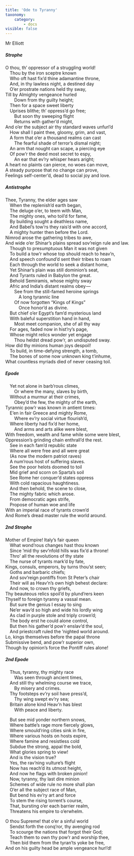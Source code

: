 ```yaml
---
title: 'Ode to Tyranny'
taxonomy:
    category:
        - docs
visible: false
---
```


<div class="author">Mr Elliott</div>

##### Strophe

O thou, th’ oppressor of a struggling world!  
&emsp;Thou by the iron sceptre known  
&emsp;Who oft hast fix’d thine adamantine throne,  
&emsp;And, in thy lawless night, a destined day  
&emsp;O’er prostrate nations held thy sway,  
Till by Almighty vengeance hurled  
&emsp;&emsp;Down from thy guilty height;  
&emsp;Then for a space sweet liberty  
&emsp;Uprises blithe; th’ oppress’d go free;  
&emsp;&emsp;But soon thy sweeping flight  
&emsp;&emsp;Returns with gather’d might,  
And o’er the subject air thy standard waves unfurl’d  
&emsp;How shall I paint thee, gloomy, grim, and vast,  
&emsp;A form that o’er a thousand realms can cast  
&emsp;&emsp;The fearful shade of terror’s dismal night;  
&emsp;An arm that nought can scape, a piercing eye  
&emsp;Of pow’r the deed most secret to espy,  
&emsp;&emsp;An ear that ev’ry whisper hears aright;  
A heart no plaints can pierce, no woes can move,  
A steady purpose that no change can prove,  
Feelings self-center’d, dead to social joy and love.  

##### Antistrophe

Thee, Tyranny, the elder ages saw  
&emsp;When the replenish’d earth began,  
&emsp;The deluge o’er, to teem with Man,  
&emsp;The mighty ones, who toil’d for fame,  
&emsp;By building sought a deathless name,  
&emsp;And Babel’s tow’rs they rais’d with one accord,  
&emsp;A mighty hunter then before the Lord.  
Nimrod arose the gathering tribes to awe,  
And wide o’er Shinar’s plains spread sov’reign rule and law.  
&emsp;Though to presumptuous Man it was not given  
&emsp;To build a tow’r whose top should reach to heav’n,  
&emsp;And speech confound’d sent their tribes to roam  
&emsp;Each through the world to seek a distant home,  
&emsp;Yet Shinar’s plain was still dominion’s seat,  
&emsp;And Tyrants ruled in Babylon the great.  
&emsp;Behold Semiramis, whose mighty sway  
&emsp;Afric and India’s distant realms obey —   
&emsp;&emsp;See from the still-famed heroine springs  
&emsp;&emsp;&emsp;A long tyrannic line  
&emsp;&emsp;Of now forgotten “Kings of Kings”  
&emsp;&emsp;&emsp;Once honor’d as divine.  
&emsp;But chief o’er Egypt’s fam’d mysterious land  
&emsp;With baleful superstition hand in hand,  
&emsp;&emsp;Most meet companion, she of all thy way  
&emsp;For ages, faded now in hist’ry’s page,  
&emsp;Whose might relics wonder yet engage  
&emsp;&emsp;Thou heldst dread pow’r, an undisputed sway.  
How did thy minions human joys despoil!  
&emsp;To build, in time-defying strength, a tomb,  
&emsp;The bones of some now unknown king t’inhume,  
What countless myriads died of never ceasing toil.

##### Epode  

&emsp;Yet not alone in barb’rous climes,  
&emsp;&emsp;Or where the many, slaves by birth,  
&emsp;Without a murmur at their crimes,  
&emsp;&emsp;Obey’d the few, the mighty of the earth,  
Tyrannic pow’r was known in antient times:  
&emsp;E’en in fair Greece and mighty Rome,  
&emsp;&emsp;Where ev’ry social virtue flourish’d,  
&emsp;Where liberty had fix’d her home,  
&emsp;&emsp;And arms and arts alike were blest,  
With freedom, wealth and fame while some were blest,  
Oppression’s grinding chain enthrall’d the rest.  
&emsp;See in each fam’d republic state  
&emsp;Where all were free and all were great  
&emsp;(As now the modern patriot raves)  
&emsp;A num’rous host of suffering slaves.  
&emsp;See the poor helots doomed to toil  
&emsp;Mid grief and scorn on Sparta’s soil  
&emsp;See Rome her conquer’d states oppress  
&emsp;With cold rapacious haughtiness.  
&emsp;And then behold, the scene to close,  
&emsp;The mighty fabric which arose.  
&emsp;From democratic ages strife,  
&emsp;Propose of human woe and life  
With an imperial race of tyrants crown’d  
And Rome’s dread master rule the world around.  

##### 2nd Strophe  

Mother of Empire! Italy’s fair queen  
&emsp;What wond’rous changes hast thou known  
&emsp;Since ’mid thy sev’nfold hills was fix’d a throne!  
&emsp;Thro’ all the revolutions of thy state  
&emsp;The nurse of tyrants mark’d by fate,  
Kings, consuls, emperors, by turns thou’st seen;  
&emsp;Goths and barbaric chiefs;  
&emsp;And sov’reign pontiffs from St Peter’s chair  
&emsp;Their will as Heav’n’s own high behest declare:  
&emsp;And now, to crown thy griefs,  
Thy beauteous relics spoil’d by plund’rers keen  
Thyself to foreign tyranny a vassal mean.  
&emsp;But sure the genius I essay to sing  
&emsp;Ne’er wav’d so high and wide his lordly wing  
&emsp;As clad in purple stole and triply crown’d;  
&emsp;The body erst he could alone control,  
&emsp;But then his gather’d pow’r enslav’d the soul,  
&emsp;And priestcraft ruled the ’nighted world around.  
Lo, kings themselves before the papal throne  
Submissive bend, and pow’r superior own,  
Though by opinion’s force the Pontiff rules alone!

##### 2nd Epode

&emsp;Thus, tyranny, thy mighty race  
&emsp;&emsp;Was seen through ancient times,  
&emsp;And still thy whelming course we trace,  
&emsp;&emsp;By misery and crimes.  
&emsp;Thy footsteps ev’ry soil have press’d,  
&emsp;&emsp;Thy wing swept ev’ry sea;  
&emsp;Britain alone kind Heav’n has blest  
&emsp;&emsp;With peace and liberty.

&emsp;But see mid yonder northern snows,  
&emsp;Where battle’s rage more fiercely glows,  
&emsp;Where smould’ring cities sink in fire,  
&emsp;Where various hosts on hosts expire,  
&emsp;Where famine and resistless cold  
&emsp;Subdue the strong, appal the bold,  
&emsp;What glories spring to view!  
&emsp;And is the vision true?  
&emsp;Yes, the rav’ning vulture’s flight  
&emsp;Now has reach’d its utmost height,  
&emsp;And now he flags with broken pinion!  
&emsp;Now, tyranny, thy last dire minion  
&emsp;Schemes of wide rule no more shall plan  
&emsp;O’er all the subject race of Man,  
&emsp;But bend his ev’ry art and force  
&emsp;To stem the rising torrent’s course,  
&emsp;That, bursting o’er each barrier realm,  
&emsp;Threatens his empire to o’erwhelm.  

O thou Supreme! that o’er a sinful world  
&emsp;Sendst forth the conq’ror, thy avenging rod  
&emsp;To scourge the nations that forgot their God;  
&emsp;Teach them to own thy pow’r and worship thee,  
&emsp;Then bid them from the tyran’ts yoke be free,  
And on his guilty head be ample vengeance hurl’d!
